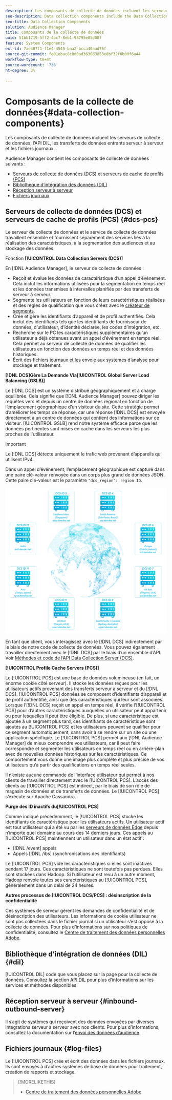 ```yaml
---
description: Les composants de collecte de données incluent les serveurs de collecte de données, l’API DIL, les transferts de données entrants serveur à serveur et les fichiers journaux.
seo-description: Data collection components include the Data Collection Servers, the DIL API, inbound server-to-server data transfers, and log files.
seo-title: Data Collection Components
solution: Audience Manager
title: Composants de la collecte de données
uuid: 51bb1719-5ff2-4bc7-8eb1-98795e05d08f
feature: System Components
exl-id: 7ae407f1-f1e4-4545-baa2-bcca40aad76f
source-git-commit: fe01ebac8c0d0ad3630d3853e0bf32f0b00f6a44
workflow-type: tm+mt
source-wordcount: '736'
ht-degree: 3%

---
```


# Composants de la collecte de données{#data-collection-components}

Les composants de collecte de données incluent les serveurs de collecte de données, l’API DIL, les transferts de données entrants serveur à serveur et les fichiers journaux.

<!-- 

c_compcollect.xml

 -->

Audience Manager contient les composants de collecte de données suivants :

* [Serveurs de collecte de données (DCS) et serveurs de cache de profils (PCS)](../../reference/system-components/components-data-collection.md#dcs-pcs)
* [Bibliothèque d’intégration des données (DIL)](../../reference/system-components/components-data-collection.md#dil)
* [Réception serveur à serveur](../../reference/system-components/components-data-collection.md#inbound-outbound-server)
* [Fichiers journaux](../../reference/system-components/components-data-collection.md#log-files)

## Serveurs de collecte de données (DCS) et serveurs de cache de profils (PCS) {#dcs-pcs}

Le serveur de collecte de données et le service de collecte de données travaillent ensemble et fournissent séparément des services liés à la réalisation des caractéristiques, à la segmentation des audiences et au stockage des données.

Fonction **[!UICONTROL Data Collection Servers (DCS)]**

En [!DNL Audience Manager], le serveur de collecte de données :

* Reçoit et évalue les données de caractéristique d’un appel d’événement. Cela inclut les informations utilisées pour la segmentation en temps réel et les données transmises à intervalles planifiés par des transferts de serveur à serveur.
* Segmente les utilisateurs en fonction de leurs caractéristiques réalisées et des règles de qualification que vous créez avec le [créateur de segments](../../features/segments/segment-builder.md).
* Crée et gère les identifiants d’appareil et de profil authentifiés. Cela inclut des identifiants tels que les identifiants de fournisseur de données, d’utilisateur, d’identité déclarée, les codes d’intégration, etc.
* Recherche sur le PC les caractéristiques supplémentaires qu’un utilisateur a déjà obtenues avant un appel d’événement en temps réel. Cela permet au serveur de collecte de données de qualifier les utilisateurs en fonction des données en temps réel et des données historiques.
* Écrit des fichiers journaux et les envoie aux systèmes d’analyse pour stockage et traitement.

**[!DNL DCS]Gère La Demande Via[!UICONTROL Global Server Load Balancing (GSLB)]**

Le [!DNL DCS] est un système distribué géographiquement et à charge équilibrée. Cela signifie que [!DNL Audience Manager] pouvez diriger les requêtes vers et depuis un centre de données régional en fonction de l’emplacement géographique d’un visiteur du site. Cette stratégie permet d’améliorer les temps de réponse, car une réponse [!DNL DCS] est envoyée directement à un centre de données qui contient des informations sur ce visiteur. [!UICONTROL GSLB] rend notre système efficace parce que les données pertinentes sont mises en cache dans les serveurs les plus proches de l&#39;utilisateur.

>[!IMPORTANT]
>
>Le [!DNL DCS] détecte uniquement le trafic web provenant d’appareils qui utilisent IPv4.

Dans un appel d’événement, l’emplacement géographique est capturé dans une paire clé-valeur renvoyée dans un corps plus grand de données JSON. Cette paire clé-valeur est le paramètre `"dcs_region": region ID`.

![](assets/dcs-map.png)

En tant que client, vous interagissez avec le [!DNL DCS] indirectement par le biais de notre code de collecte de données. Vous pouvez également travailler directement avec le [!DNL DCS] par le biais d’un ensemble d’API. Voir [ Méthodes et code de l’API Data Collection Server (DCS)](../../api/dcs-intro/dcs-event-calls/dcs-event-calls.md).

**[!UICONTROL Profile Cache Servers (PCS)]**

Le [!UICONTROL PCS] est une base de données volumineuse (en fait, un énorme cookie côté serveur). Il stocke les données reçues pour les utilisateurs actifs provenant des transferts serveur à serveur et du [!DNL DCS]. [!UICONTROL PCS] données se composent d’identifiants d’appareil et de profil authentifié, ainsi que des caractéristiques qui leur sont associées. Lorsque l’[!DNL DCS] reçoit un appel en temps réel, il vérifie l’[!UICONTROL PCS] pour d’autres caractéristiques auxquelles un utilisateur peut appartenir ou pour lesquelles il peut être éligible. De plus, si une caractéristique est ajoutée à un segment plus tard, ces identifiants de caractéristique sont ajoutés au [!UICONTROL PCS] et les utilisateurs peuvent se qualifier pour ce segment automatiquement, sans avoir à se rendre sur un site ou une application spécifique. Le [!UICONTROL PCS] permet aux [!DNL Audience Manager] de mieux comprendre vos utilisateurs, car il peut faire correspondre et segmenter les utilisateurs en temps réel ou en arrière-plan avec de nouvelles données historiques sur les caractéristiques. Ce comportement vous donne une image plus complète et plus précise de vos utilisateurs qu’à partir des qualifications en temps réel seules.

Il n’existe aucune commande de l’interface utilisateur qui permet à nos clients de travailler directement avec le [!UICONTROL PCS]. L’accès des clients au [!UICONTROL PCS] est indirect, par le biais de son rôle de magasin de données et de transferts de données. Le [!UICONTROL PCS] s’exécute sur Apache Cassandra.

**Purge des ID inactifs du[!UICONTROL PCS]**

Comme indiqué précédemment, le [!UICONTROL PCS] stocke les identifiants de caractéristique pour les utilisateurs actifs. Un utilisateur actif est tout utilisateur qui a été vu par les [serveurs de données Edge](../../reference/system-components/components-edge.md) depuis n’importe quel domaine au cours des 14 derniers jours. Ces appels au [!UICONTROL PCS] maintiennent un utilisateur dans un état actif :

* [!DNL /event] appels
* Appels [!DNL /ibs] (synchronisations des identifiants)

<!-- 

Removed /dpm calls from the bulleted list. /dpm calls have been deprecated.

 -->

Le [!UICONTROL PCS] vide les caractéristiques si elles sont inactives pendant 17 jours. Ces caractéristiques ne sont toutefois pas perdues. Elles sont stockées dans Hadoop. Si l’utilisateur est revu à un autre moment, Hadoop renvoie toutes ses caractéristiques au [!UICONTROL PCS], généralement dans un délai de 24 heures.

**Autres processus de [!UICONTROL DCS/PCS] : désinscription de la confidentialité**

Ces systèmes de serveur gèrent les demandes de confidentialité et de désinscription des utilisateurs. Les informations de cookie utilisateur ne sont pas collectées dans le fichier journal si un utilisateur s’est opposé à la collecte de données. Pour plus d’informations sur nos politiques de confidentialité, consultez le [Centre de traitement des données personnelles Adobe](https://www.adobe.com/fr/privacy/experience-cloud.html).

## Bibliothèque d’intégration de données (DIL) {#dil}

[!UICONTROL DIL] code que vous placez sur la page pour la collecte de données. Consultez la section [API DIL](../../dil/dil-overview.md) pour plus d’informations sur les services et méthodes disponibles.

## Réception serveur à serveur {#inbound-outbound-server}

Il s’agit de systèmes qui reçoivent des données envoyées par diverses intégrations serveur à serveur avec nos clients. Pour plus d’informations, consultez la documentation sur l’[envoi des données d’audience](/help/using/integration/sending-audience-data/real-time-data-integration/real-time-tech-specs.md).

## Fichiers journaux {#log-files}

Le [!UICONTROL PCS] crée et écrit des données dans les fichiers journaux. Ils sont envoyés à d’autres systèmes de base de données pour traitement, création de rapports et stockage.

>[!MORELIKETHIS]
>
>* [Centre de traitement des données personnelles Adobe](https://www.adobe.com/fr/privacy.html)

